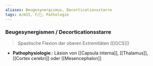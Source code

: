 ```yaml
---
aliases: Beugesynergismus, Decorticationsstarre
tags: m/m15, f/🧠, Pathologie
---
```

### Beugesynergismen / Decorticationsstarre
> Spastische Flexion der oberen Extremitäten ([[GCS]])
- **Pathophysiologie**:: Läsion von [[Capsula interna]], [[Thalamus]], [[Cortex cerebri]] oder [[Mesencephalon]]